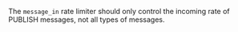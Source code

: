 The `message_in` rate limiter should only control the incoming rate of PUBLISH messages, not all types of messages.
